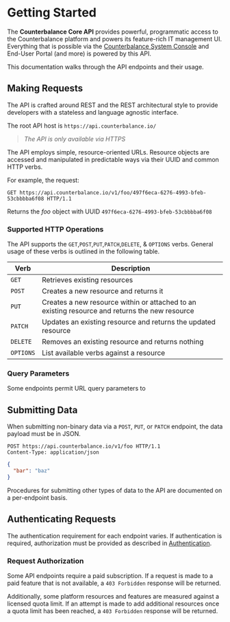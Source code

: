 # Getting Started
The **Counterbalance Core API** provides powerful, programmatic access to the Counterbalance platform and powers its feature-rich IT management UI. Everything that is possible via the [Counterbalance System Console](https://app.counterbalance.io) and End-User Portal (and more) is powered by this API. 

This documentation walks through the API endpoints and their usage.

## Making Requests
The API is crafted around REST and the REST architectural style to provide developers with a stateless and language ­agnostic interface.

The root API host is `https://api.counterbalance.io/`

<!-- theme: success -->
> _The API is only available via HTTPS_

The API employs simple, resource-oriented URLs. Resource objects are accessed and manipulated in predictable ways via their UUID and common HTTP verbs.

For example, the request:
```
GET https://api.counterbalance.io/v1/foo/497f6eca-6276-4993-bfeb-53cbbbba6f08 HTTP/1.1
```

Returns the _foo_ object with UUID `497f6eca-6276-4993-bfeb-53cbbbba6f08`

### Supported HTTP Operations
The API supports the `GET`,`POST`,`PUT`,`PATCH`,`DELETE`, & `OPTIONS` verbs. General usage of these verbs is outlined in the following table.

Verb | Description
-----|------------
`GET`     | Retrieves existing resources
`POST`    | Creates a new resource and returns it
`PUT`     | Creates a new resource within or attached to an existing resource and returns the new resource
`PATCH`   | Updates an existing resource and returns the updated resource
`DELETE`  | Removes an existing resource and returns nothing
`OPTIONS` | List available verbs against a resource

### Query Parameters
Some endpoints permit URL query parameters to

## Submitting Data
When submitting non-binary data via a `POST`, `PUT`, or `PATCH` endpoint, the data payload must be in JSON.
```
POST https://api.counterbalance.io/v1/foo HTTP/1.1
Content-Type: application/json
```
```json
{
  "bar": "baz"
}
```

Procedures for submitting other types of data to the API are documented on a per-endpoint basis. 

## Authenticating Requests
The authentication requirement for each endpoint varies. If authentication is required, authorization must be provided as described in [Authentication](./Authentication.md).

### Request Authorization
Some API endpoints require a paid subscription. If a request is made to a paid feature that is not available, a `403 Forbidden` response will be returned. 

Additionally, some platform resources and features are measured against a licensed quota limit. If an attempt is made to add additional resources once a quota limit has been reached, a `403 Forbidden` response will be returned.

